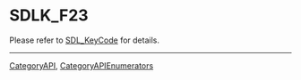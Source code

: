 # SDLK_F23

Please refer to [SDL_KeyCode](SDL_KeyCode) for details.

----
[CategoryAPI](CategoryAPI), [CategoryAPIEnumerators](CategoryAPIEnumerators)

